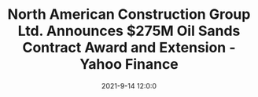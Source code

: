 ---
"title": "North American Construction Group Ltd. Announces $275M Oil Sands Contract Award and Extension - Yahoo Finance"
"date": "2021-9-14 12:0:0"
"feed_name": "GOOGLENEWS"
"feed_website": "https://news.google.com/rss/search?q=oil%26gas%7Cdrilling%7Cmining%7Cconstruction%7Cindustrial&hl=en-US&gl=US&ceid=US:en"
"feed_rss": "https://news.google.com/rss/search?q=oil%26gas%7Cdrilling%7Cmining%7Cconstruction%7Cindustrial&hl=en-US&gl=US&ceid=US:en"
"link": "https://finance.yahoo.com/news/north-american-construction-group-ltd-120000801.html"
"file": "_posts/2021-1-1-785899f7906af2ae24f7da650643f579b4e44b28.md"
"accident": "0"
"drilling": "0"
---